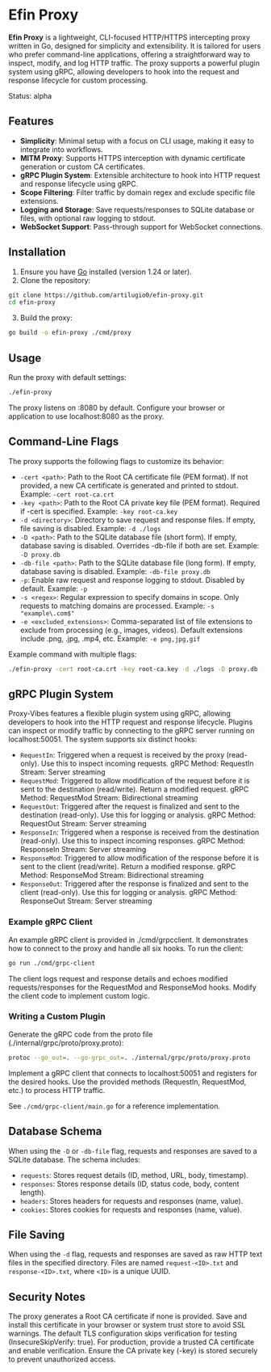 # Efin Proxy

**Efin Proxy** is a lightweight, CLI-focused HTTP/HTTPS intercepting proxy written in Go, designed for simplicity and extensibility. It is tailored for users who prefer command-line applications, offering a straightforward way to inspect, modify, and log HTTP traffic. The proxy supports a powerful plugin system using gRPC, allowing developers to hook into the request and response lifecycle for custom processing.

Status: alpha

## Features

- **Simplicity**: Minimal setup with a focus on CLI usage, making it easy to integrate into workflows.
- **MITM Proxy**: Supports HTTPS interception with dynamic certificate generation or custom CA certificates.
- **gRPC Plugin System**: Extensible architecture to hook into HTTP request and response lifecycle using gRPC.
- **Scope Filtering**: Filter traffic by domain regex and exclude specific file extensions.
- **Logging and Storage**: Save requests/responses to SQLite database or files, with optional raw logging to stdout.
- **WebSocket Support**: Pass-through support for WebSocket connections.

## Installation

1. Ensure you have [Go](https://golang.org/) installed (version 1.24 or later).
2. Clone the repository:
```bash
git clone https://github.com/artilugio0/efin-proxy.git
cd efin-proxy
```
3. Build the proxy:
```bash
go build -o efin-proxy ./cmd/proxy
```

## Usage
Run the proxy with default settings:
```bash
./efin-proxy
```

The proxy listens on :8080 by default. Configure your browser or application to use localhost:8080 as the proxy.
## Command-Line Flags
The proxy supports the following flags to customize its behavior:
* `-cert <path>`: Path to the Root CA certificate file (PEM format). If not provided, a new CA certificate is generated and printed to stdout.
    Example: `-cert root-ca.crt`
* `-key <path>`: Path to the Root CA private key file (PEM format). Required if -cert is specified.
    Example: `-key root-ca.key`
* `-d <directory>`: Directory to save request and response files. If empty, file saving is disabled.
    Example: `-d ./logs`
* `-D <path>`: Path to the SQLite database file (short form). If empty, database saving is disabled. Overrides -db-file if both are set.
    Example: `-D proxy.db`
* `-db-file <path>`: Path to the SQLite database file (long form). If empty, database saving is disabled.
    Example: `-db-file proxy.db`
* `-p`: Enable raw request and response logging to stdout. Disabled by default.
    Example: `-p`
* `-s <regex>`: Regular expression to specify domains in scope. Only requests to matching domains are processed.
    Example: `-s "example\.com$"`
* `-e <excluded_extensions>`: Comma-separated list of file extensions to exclude from processing (e.g., images, videos). Default extensions include .png, .jpg, .mp4, etc.
    Example: `-e png,jpg,gif`

Example command with multiple flags:
```bash
./efin-proxy -cert root-ca.crt -key root-ca.key -d ./logs -D proxy.db -p -s "example\.com$" -e png,jpg
```

## gRPC Plugin System
Proxy-Vibes features a flexible plugin system using gRPC, allowing developers to hook into the HTTP request and response lifecycle. Plugins can inspect or modify traffic by connecting to the gRPC server running on localhost:50051. The system supports six distinct hooks:

* `RequestIn`: Triggered when a request is received by the proxy (read-only). Use this to inspect incoming requests.
    gRPC Method: RequestIn
    Stream: Server streaming
* `RequestMod`: Triggered to allow modification of the request before it is sent to the destination (read/write). Return a modified request.
    gRPC Method: RequestMod
    Stream: Bidirectional streaming
* `RequestOut`: Triggered after the request is finalized and sent to the destination (read-only). Use this for logging or analysis.
    gRPC Method: RequestOut
    Stream: Server streaming
* `ResponseIn`: Triggered when a response is received from the destination (read-only). Use this to inspect incoming responses.
    gRPC Method: ResponseIn
    Stream: Server streaming
* `ResponseMod`: Triggered to allow modification of the response before it is sent to the client (read/write). Return a modified response.
    gRPC Method: ResponseMod
    Stream: Bidirectional streaming
* `ResponseOut`: Triggered after the response is finalized and sent to the client (read-only). Use this for logging or analysis.
    gRPC Method: ResponseOut
    Stream: Server streaming

### Example gRPC Client
An example gRPC client is provided in ./cmd/grpcclient. It demonstrates how to connect to the proxy and handle all six hooks. To run the client:

```bash
go run ./cmd/grpc-client
```

The client logs request and response details and echoes modified requests/responses for the RequestMod and ResponseMod hooks. Modify the client code to implement custom logic.

### Writing a Custom Plugin
Generate the gRPC code from the proto file (./internal/grpc/proto/proxy.proto):

```bash
protoc --go_out=. --go-grpc_out=. ./internal/grpc/proto/proxy.proto
```

Implement a gRPC client that connects to localhost:50051 and registers for the desired hooks.
Use the provided methods (RequestIn, RequestMod, etc.) to process HTTP traffic.

See `./cmd/grpc-client/main.go` for a reference implementation.

## Database Schema
When using the `-D` or `-db-file` flag, requests and responses are saved to a SQLite database. The schema includes:

* `requests`: Stores request details (ID, method, URL, body, timestamp).
* `responses`: Stores response details (ID, status code, body, content length).
* `headers`: Stores headers for requests and responses (name, value).
* `cookies`: Stores cookies for requests and responses (name, value).

## File Saving
When using the `-d` flag, requests and responses are saved as raw HTTP text files in the specified directory. Files are named `request-<ID>.txt` and `response-<ID>.txt`, where `<ID>` is a unique UUID.

## Security Notes

The proxy generates a Root CA certificate if none is provided. Save and install this certificate in your browser or system trust store to avoid SSL warnings.
The default TLS configuration skips verification for testing (InsecureSkipVerify: true). For production, provide a trusted CA certificate and enable verification.
Ensure the CA private key (-key) is stored securely to prevent unauthorized access.
